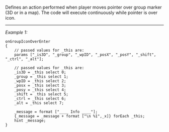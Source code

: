 Defines an action performed when player moves pointer over group marker (3D or in a map). The code will execute continuously while pointer is over icon.


---
*Example 1:*
```sqf
onGroupIconOverEnter
{
	// passed values for _this are:
	params ["_is3D", "_group", "_wpID", "_posX", "_posY", "_shift", "_ctrl", "_alt"];

	// passed values for _this are:
	_is3D = _this select 0;
	_group = _this select 1;
	_wpID = _this select 2;
	_posx = _this select 3;
	_posy = _this select 4;
	_shift = _this select 5;
	_ctrl = _this select 6;
	_alt = _this select 7;

	_message = format ["____ Info ____"];
	{_message = _message + format ["\n %1",_x]} forEach _this;
	hint _message;
}
```
